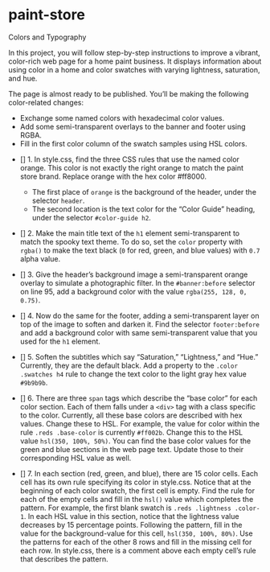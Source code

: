# paint-store
Colors and Typography

In this project, you will follow step-by-step instructions to improve a vibrant, color-rich web page for a home paint business. It displays information about using color in a home and color swatches with varying lightness, saturation, and hue.

The page is almost ready to be published. You’ll be making the following color-related changes:

* Exchange some named colors with hexadecimal color values.
* Add some semi-transparent overlays to the banner and footer using RGBA.
* Fill in the first color column of the swatch samples using HSL colors.

- [] 1. In style.css, find the three CSS rules that use the named color orange. This color is not exactly the right orange to match the paint store brand. Replace orange with the hex color #ff8000.
    * The first place of `orange` is the background of the header, under the selector `header`.
    * The second location is the text color for the “Color Guide” heading, under the selector `#color-guide h2`.

- [] 2. Make the main title text of the `h1` element semi-transparent to match the spooky text theme. To do so, set the `color` property with `rgba()` to make the text black (`0` for red, green, and blue values) with `0.7` alpha value.

- [] 3. Give the header’s background image a semi-transparent orange overlay to simulate a photographic filter.
        In the `#banner:before` selector on line 95, add a background color with the value `rgba(255, 128, 0, 0.75)`.

- [] 4. Now do the same for the footer, adding a semi-transparent layer on top of the image to soften and darken it.
        Find the selector `footer:before` and add a background color with same semi-transparent value that you used for the `h1` element.

- [] 5. Soften the subtitles which say “Saturation,” “Lightness,” and “Hue.” Currently, they are the default black.
        Add a property to the `.color .swatches h4` rule to change the text color to the light gray hex value `#9b9b9b`.

- [] 6. There are three `span` tags which describe the “base color” for each color section. Each of them falls under a `<div>` tag with a class specific to the color. Currently, all these base colors are described with hex values. Change these to HSL. For example, the value for color within the rule `.reds .base-color` is currently `#ff002b`. Change this to the HSL value `hsl(350, 100%, 50%)`. You can find the base color values for the green and blue sections in the web page text. Update those to their corresponding HSL value as well.

- [] 7. In each section (red, green, and blue), there are 15 color cells. Each cell has its own rule specifying its color in style.css. Notice that at the beginning of each color swatch, the first cell is empty. Find the rule for each of the empty cells and fill in the `hsl()` value which completes the pattern. For example, the first blank swatch is `.reds .lightness .color-1`. In each HSL value in this section, notice that the lightness value decreases by 15 percentage points. Following the pattern, fill in the value for the background-value for this cell, `hsl(350, 100%, 80%)`. Use the patterns for each of the other 8 rows and fill in the missing cell for each row. In style.css, there is a comment above each empty cell’s rule that describes the pattern.